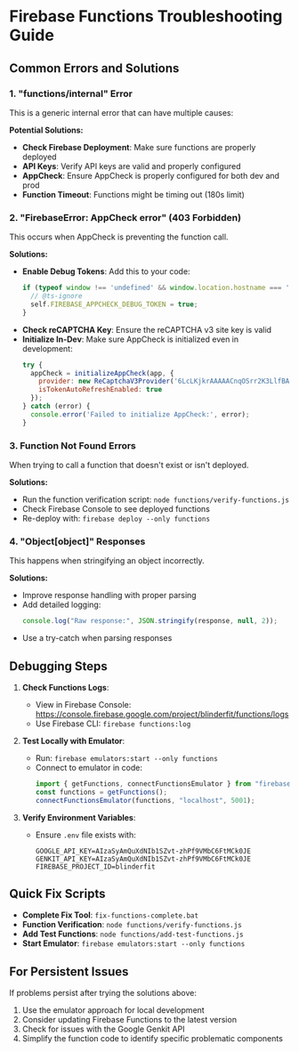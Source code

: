 # Firebase Functions Troubleshooting Guide

## Common Errors and Solutions

### 1. "functions/internal" Error

This is a generic internal error that can have multiple causes:

**Potential Solutions:**
- **Check Firebase Deployment**: Make sure functions are properly deployed
- **API Keys**: Verify API keys are valid and properly configured
- **AppCheck**: Ensure AppCheck is properly configured for both dev and prod
- **Function Timeout**: Functions might be timing out (180s limit)

### 2. "FirebaseError: AppCheck error" (403 Forbidden)

This occurs when AppCheck is preventing the function call.

**Solutions:**
- **Enable Debug Tokens**: Add this to your code:
  ```javascript
  if (typeof window !== 'undefined' && window.location.hostname === 'localhost') {
    // @ts-ignore
    self.FIREBASE_APPCHECK_DEBUG_TOKEN = true;
  }
  ```
- **Check reCAPTCHA Key**: Ensure the reCAPTCHA v3 site key is valid
- **Initialize In-Dev**: Make sure AppCheck is initialized even in development:
  ```javascript
  try {
    appCheck = initializeAppCheck(app, {
      provider: new ReCaptchaV3Provider('6LcLKjkrAAAAACnqOSrr2K3LlfBABt-28o1kQohS'),
      isTokenAutoRefreshEnabled: true
    });
  } catch (error) {
    console.error('Failed to initialize AppCheck:', error);
  }
  ```

### 3. Function Not Found Errors

When trying to call a function that doesn't exist or isn't deployed.

**Solutions:**
- Run the function verification script: `node functions/verify-functions.js`
- Check Firebase Console to see deployed functions
- Re-deploy with: `firebase deploy --only functions`

### 4. "Object[object]" Responses

This happens when stringifying an object incorrectly.

**Solutions:**
- Improve response handling with proper parsing
- Add detailed logging:
  ```javascript
  console.log("Raw response:", JSON.stringify(response, null, 2));
  ```
- Use a try-catch when parsing responses

## Debugging Steps

1. **Check Functions Logs**:
   - View in Firebase Console: https://console.firebase.google.com/project/blinderfit/functions/logs
   - Use Firebase CLI: `firebase functions:log`

2. **Test Locally with Emulator**:
   - Run: `firebase emulators:start --only functions`
   - Connect to emulator in code:
     ```javascript
     import { getFunctions, connectFunctionsEmulator } from "firebase/functions";
     const functions = getFunctions();
     connectFunctionsEmulator(functions, "localhost", 5001);
     ```

3. **Verify Environment Variables**:
   - Ensure `.env` file exists with:
     ```
     GOOGLE_API_KEY=AIzaSyAmQuXdNIb1SZvt-zhPf9VMbC6FtMCk0JE
     GENKIT_API_KEY=AIzaSyAmQuXdNIb1SZvt-zhPf9VMbC6FtMCk0JE
     FIREBASE_PROJECT_ID=blinderfit
     ```

## Quick Fix Scripts

- **Complete Fix Tool**: `fix-functions-complete.bat`
- **Function Verification**: `node functions/verify-functions.js`
- **Add Test Functions**: `node functions/add-test-functions.js`
- **Start Emulator**: `firebase emulators:start --only functions`

## For Persistent Issues

If problems persist after trying the solutions above:

1. Use the emulator approach for local development
2. Consider updating Firebase Functions to the latest version
3. Check for issues with the Google Genkit API
4. Simplify the function code to identify specific problematic components
